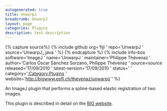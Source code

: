 ```yaml
---
autogenerated: true
title: UnwarpJ
breadcrumb: UnwarpJ
layout: page
categories: Plugins
description: test description
---
```



{% capture source%}
{% include github org='fiji ' repo='UnwarpJ ' source='UnwarpJ\_.java ' %}
{% endcapture %}
{% include info-box software='ImageJ ' name='UnwarpJ ' maintainer='Philippe Thévenaz ' author='Carlos Óscar Sánchez Sorzano, Philippe Thévenaz ' source=source released='17/09/2010 ' latest-version='17/09/2010 ' status=' ' category='[:Category:Plugins](Category_Plugins ) ' website='http://bigwww.epfl.ch/thevenaz/unwarpj/ ' %}

An ImageJ plugin that performs a spline-based elastic registration of two images.

This plugin is described in detail on the [BIG website](http://bigwww.epfl.ch/thevenaz/unwarpj/).


